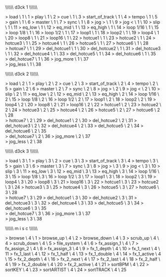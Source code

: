 \\\\\\\\\\\ d3ck 1 \\\\\\\\\\\\

\> load                \ 1 \ 1
\> play                \ 1 \ 2
\> cue                 \ 1 \ 3
\> start_of_track      \ 1 \ 4
\> tempo               \ 1 \ 5
\> gain                \ 1 \ 6
\> master              \ 1 \ 7
\> sync                \ 1 \ 8 
\> jog >               \ 1 \ 9
\> jog <               \ 1 \ 10
\> slip                \ 1 \ 11
\> eq_low              \ 1 \ 12
\> eq_mid              \ 1 \ 13
\> eq_high             \ 1 \ 14
\> loop 1/16           \ 1 \ 15
\> loop 1/8            \ 1 \ 16
\> loop 1/2            \ 1 \ 17
\> loop1               \ 1 \ 18
\> loop2               \ 1 \ 19
\> loop4               \ 1 \ 20
\> loop8               \ 1 \ 21
\> loop16              \ 1 \ 22
\> hotcue1             \ 1 \ 23
\> hotcue2             \ 1 \ 24
\> hotcue3             \ 1 \ 25 
\> hotcue4             \ 1 \ 26
\> hotcue5             \ 1 \ 27
\> hotcue6             \ 1 \ 28             
\> hotcue7             \ 1 \ 29
\> del_hotcue1         \ 1 \ 30
\> del_hotcue2         \ 1 \ 31
\> del_hotcue3         \ 1 \ 32
\> del_hotcue4         \ 1 \ 33
\> del_hotcue5         \ 1 \ 34
\> del_hotcue6         \ 1 \ 35             
\> del_hotcue7         \ 1 \ 36
\> jog_more            \ 1 \ 37                     
\> jog_less            \ 1 \ 38



\\\\\\\\\\\ d3ck 2 \\\\\\\\\\\\

\> load                \ 2 \ 1
\> play                \ 2 \ 2
\> cue                 \ 2 \ 3
\> start_of_track      \ 2 \ 4
\> tempo               \ 2 \ 5
\> gain                \ 2 \ 6
\> master              \ 2 \ 7
\> sync                \ 2 \ 8 
\> jog >               \ 2 \ 9
\> jog <               \ 2 \ 10
\> slip                \ 2 \ 11
\> eq_low              \ 2 \ 12
\> eq_mid              \ 2 \ 13
\> eq_high             \ 2 \ 14
\> loop 1/16           \ 2 \ 15
\> loop 1/8            \ 2 \ 16
\> loop 1/2            \ 2 \ 17
\> loop1               \ 2 \ 18
\> loop2               \ 2 \ 19
\> loop4               \ 2 \ 20
\> loop8               \ 2 \ 21
\> loop16              \ 2 \ 22
\> hotcue1             \ 2 \ 23
\> hotcue2             \ 2 \ 24
\> hotcue3             \ 2 \ 25
\> hotcue4             \ 2 \ 26
\> hotcue5             \ 2 \ 27
\> hotcue6             \ 2 \ 28             
\> hotcue7             \ 2 \ 29
\> del_hotcue1         \ 2 \ 30
\> del_hotcue2         \ 2 \ 31
\> del_hotcue3         \ 2 \ 32
\> del_hotcue4         \ 2 \ 33
\> del_hotcue5         \ 2 \ 34
\> del_hotcue6         \ 2 \ 35             
\> del_hotcue7         \ 2 \ 36
\> jog_more            \ 2 \ 37                     
\> jog_less            \ 2 \ 38



\\\\\\\\\\\ d3ck 3 \\\\\\\\\\\\

\> load                \ 3 \ 1
\> play                \ 3 \ 2
\> cue                 \ 3 \ 3
\> start_of_track      \ 3 \ 4
\> tempo               \ 3 \ 5
\> gain                \ 3 \ 6
\> master              \ 3 \ 7
\> sync                \ 3 \ 8 
\> jog >               \ 3 \ 9
\> jog <               \ 3 \ 10
\> slip                \ 3 \ 11
\> eq_low              \ 3 \ 12
\> eq_mid              \ 3 \ 13
\> eq_high             \ 3 \ 14
\> loop 1/16           \ 3 \ 15
\> loop 1/8            \ 3 \ 16
\> loop 1/2            \ 3 \ 17
\> loop1               \ 3 \ 18
\> loop2               \ 3 \ 19
\> loop4               \ 3 \ 20
\> loop8               \ 3 \ 21
\> loop16              \ 3 \ 22
\> hotcue1             \ 3 \ 23
\> hotcue2             \ 3 \ 24
\> hotcue3             \ 3 \ 25
\> hotcue4             \ 3 \ 26
\> hotcue5             \ 3 \ 27
\> hotcue6             \ 3 \ 28             
\> hotcue7             \ 3 \ 29
\> del_hotcue1         \ 3 \ 30
\> del_hotcue2         \ 3 \ 31
\> del_hotcue3         \ 3 \ 32
\> del_hotcue4         \ 3 \ 33
\> del_hotcue5         \ 3 \ 34
\> del_hotcue6         \ 3 \ 35             
\> del_hotcue7         \ 3 \ 36
\> jog_more            \ 3 \ 37                     
\> jog_less            \ 3 \ 38



\\\\\\\\\\\ m i s c \\\\\\\\\\\

\> browse              \ 4 \ 1
\> browse_up           \ 4 \ 2
\> browse_down         \ 4 \ 3
\> scrub_up            \ 4 \ 4
\> scrub_down          \ 4 \ 5
\> file_system         \ 4 \ 6
\> fx_assign_1         \ 4 \ 7
\> fx_assign_2         \ 4 \ 8
\> fx_assign_3         \ 4 \ 9
\> fx_1_depth          \ 4 \ 10
\> fx_1_next           \ 4 \ 11
\> fx_1_last           \ 4 \ 12
\> fx_1_half           \ 4 \ 13
\> fx_1_double         \ 4 \ 14
\> fx_1_active         \ 4 \ 15
\> fx_2_depth          \ 4 \ 16
\> fx_2_next           \ 4 \ 17
\> fx_2_last           \ 4 \ 18
\> fx_2_half           \ 4 \ 19
\> fx_2_double         \ 4 \ 20
\> fx_2_active         \ 4 \ 21 
\> sortBPM             \ 4 \ 22
\> sortKEY             \ 4 \ 23
\> sortARTIST          \ 4 \ 24
\> sortTRACK           \ 4 \ 25 
